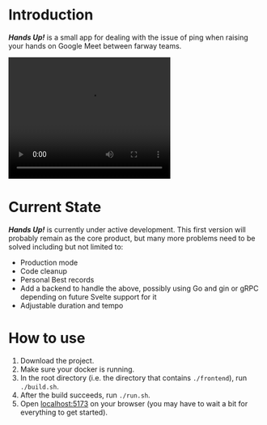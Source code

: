 # Introduction

***Hands Up!*** is a small app for dealing with the issue of ping when raising your hands on Google Meet between farway teams.

<video src="https://github.com/ioannesfifth/hands-up/assets/49405572/8c13455f-c2fd-43cb-9d33-1ed1a2ce33ee" width="320" height="240" controls></video>

# Current State

***Hands Up!*** is currently under active development. This first version will probably remain as the core product, but many more problems need to be solved including but not limited to:

- Production mode
- Code cleanup
- Personal Best records
- Add a backend to handle the above, possibly using Go and gin or gRPC depending on future Svelte support for it
- Adjustable duration and tempo


# How to use

1. Download the project.
2. Make sure your docker is running.
3. In the root directory (i.e. the directory that contains `./frontend`), run `./build.sh`.
4. After the build succeeds, run `./run.sh`.
5. Open [localhost:5173](http://localhost:5173/) on your browser (you may have to wait a bit for everything to get started).
